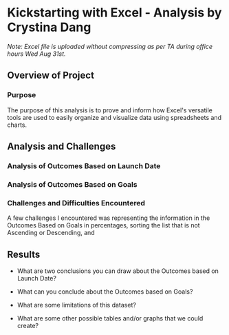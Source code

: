 # **Kickstarting with Excel - Analysis by Crystina Dang**

*Note: Excel file is uploaded without compressing as per TA during office hours Wed Aug 31st.*

## **Overview of Project**

### Purpose
The purpose of this analysis is to prove and inform how Excel's versatile tools are used to easily organize and visualize data using spreadsheets and charts.

## Analysis and Challenges

### Analysis of Outcomes Based on Launch Date


### Analysis of Outcomes Based on Goals

### Challenges and Difficulties Encountered
A few challenges I encountered was representing the information in the Outcomes Based on Goals in percentages, sorting the list that is not Ascending or Descending, and

## Results

- What are two conclusions you can draw about the Outcomes based on Launch Date?

- What can you conclude about the Outcomes based on Goals?

- What are some limitations of this dataset?

- What are some other possible tables and/or graphs that we could create?
